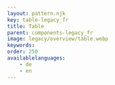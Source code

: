 ```yaml
---
layout: pattern.njk
key: table-legacy_fr
title: Table
parent: components-legacy_fr
image: legacy/overview/table.webp
keywords: 
order: 250
availablelanguages: 
    - de
    - en
---
```



